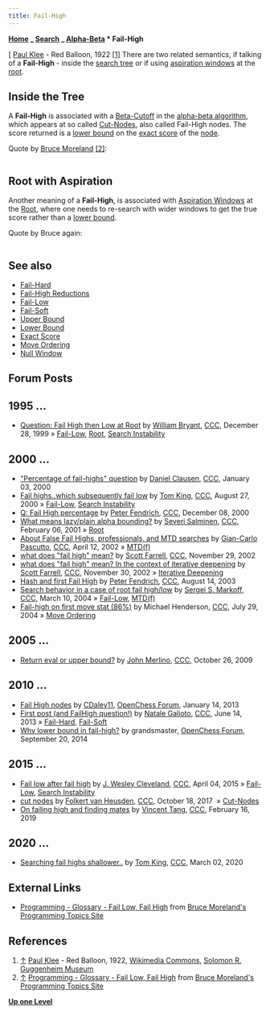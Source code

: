```yaml
---
title: Fail-High
---
```


**[Home](Home "Home") _ [Search](Search "Search") _ [Alpha-Beta](Alpha-Beta "Alpha-Beta") \* Fail-High**

\[ [Paul Klee](Category:Paul_Klee "Category:Paul Klee") - Red Balloon, 1922 <a id="cite-note-1" href="#cite-ref-1">[1]</a>
There are two related semantics, if talking of a **Fail-High** - inside the [search tree](Search_Tree "Search Tree") or if using [aspiration windows](Aspiration_Windows "Aspiration Windows") at the [root](Root "Root").

## Inside the Tree

A **Fail-High** is associated with a [Beta-Cutoff](Beta-Cutoff "Beta-Cutoff") in the [alpha-beta algorithm](Alpha-Beta "Alpha-Beta"), which appears at so called [Cut-Nodes](Node_Types#cut-nodes "Node Types"), also called Fail-High nodes. The score returned is a [lower bound](Lower_Bound "Lower Bound") on the [exact score](Exact_Score "Exact Score") of the [node](Node "Node").

Quote by [Bruce Moreland](Bruce_Moreland "Bruce Moreland") <a id="cite-note-2" href="#cite-ref-2">[2]</a>:

```C++A fail-high indicates that the search found something that was "too good".  What this means is that the opponent has some way, already found by the search, of avoiding this position, so you have to assume that they'll do this. If they can avoid this position, there is no longer any need to search successors, since this position won't happen.

```

## Root with Aspiration

Another meaning of a **Fail-High**, is associated with [Aspiration Windows](Aspiration_Windows "Aspiration Windows") at the [Root](Root "Root"), where one needs to re-search with wider windows to get the true score rather than a [lower bound](Lower_Bound "Lower Bound").

Quote by Bruce again:

```C++You can also talk about failing high and failing low from the root position, if you use an aspiration window.

```

## See also

- [Fail-Hard](Fail-Hard "Fail-Hard")
- [Fail-High Reductions](Fail_High_Reductions "Fail-High Reductions")
- [Fail-Low](Fail-Low "Fail-Low")
- [Fail-Soft](Fail-Soft "Fail-Soft")
- [Upper Bound](Upper_Bound "Upper Bound")
- [Lower Bound](Lower_Bound "Lower Bound")
- [Exact Score](Exact_Score "Exact Score")
- [Move Ordering](Move_Ordering "Move Ordering")
- [Null Window](Null_Window "Null Window")

## Forum Posts

## 1995 ...

- [Question: Fail High then Low at Root](https://www.stmintz.com/ccc/index.php?id=84651) by [William Bryant](William_Bryant "William Bryant"), [CCC](CCC "CCC"), December 28, 1999 » [Fail-Low](Fail-Low "Fail-Low"), [Root](Root "Root"), [Search Instability](Search_Instability "Search Instability")

## 2000 ...

- ["Percentage of fail-highs" question](https://www.stmintz.com/ccc/index.php?id=85729) by [Daniel Clausen](index.php?title=Daniel_Clausen&action=edit&redlink=1 "Daniel Clausen (page does not exist)"), [CCC](CCC "CCC"), January 03, 2000
- [Fail highs..which subsequently fail low](https://www.stmintz.com/ccc/index.php?id=126878) by [Tom King](Tom_King "Tom King"), [CCC](CCC "CCC"), August 27, 2000 » [Fail-Low](Fail-Low "Fail-Low"), [Search Instability](Search_Instability "Search Instability")
- [Q: Fail High percentage](https://www.stmintz.com/ccc/index.php?id=143776) by [Peter Fendrich](Peter_Fendrich "Peter Fendrich"), [CCC](CCC "CCC"), December 08, 2000
- [What means lazy/plain alpha bounding?](https://www.stmintz.com/ccc/index.php?id=153648) by [Severi Salminen](Severi_Salminen "Severi Salminen"), [CCC](CCC "CCC"), February 06, 2001 » [Root](Root "Root")
- [About False Fail Highs, professionals, and MTD searches](https://www.stmintz.com/ccc/index.php?id=223036) by [Gian-Carlo Pascutto](Gian-Carlo_Pascutto "Gian-Carlo Pascutto"), [CCC](CCC "CCC"), April 12, 2002 » [MTD(f)](</MTD(f)> "MTD(f)")
- [what does "fail high" mean?](https://www.stmintz.com/ccc/index.php?id=268076) by [Scott Farrell](Scott_Farrell "Scott Farrell"), [CCC](CCC "CCC"), November 29, 2002
- [what does "fail high" mean? In the context of iterative deepening](https://www.stmintz.com/ccc/index.php?id=268121) by [Scott Farrell](Scott_Farrell "Scott Farrell"), [CCC](CCC "CCC"), November 30, 2002 » [Iterative Deepening](Iterative_Deepening "Iterative Deepening")
- [Hash and first Fail High](https://www.stmintz.com/ccc/index.php?id=311272) by [Peter Fendrich](Peter_Fendrich "Peter Fendrich"), [CCC](CCC "CCC"), August 14, 2003
- [Search behavior in a case of root fail high/low](https://www.stmintz.com/ccc/index.php?id=353798) by [Sergei S. Markoff](Sergei_Markoff "Sergei Markoff"), [CCC](CCC "CCC"), March 10, 2004 » [Fail-Low](Fail-Low "Fail-Low"), [MTD(f)](</MTD(f)> "MTD(f)")
- [Fail-high on first move stat (86%)](https://www.stmintz.com/ccc/index.php?id=379624) by Michael Henderson, [CCC](CCC "CCC"), July 29, 2004 » [Move Ordering](Move_Ordering "Move Ordering")

## 2005 ...

- [Return eval or upper bound?](http://www.talkchess.com/forum/viewtopic.php?t=30333) by [John Merlino](John_Merlino "John Merlino"), [CCC](CCC "CCC"), October 26, 2009

## 2010 ...

- [Fail High nodes](http://www.open-chess.org/viewtopic.php?f=5&t=2220) by [CDaley11](Christian_Daley "Christian Daley"), [OpenChess Forum](Computer_Chess_Forums "Computer Chess Forums"), January 14, 2013
- [First post (and FailHigh question!)](http://www.talkchess.com/forum/viewtopic.php?t=48274) by [Natale Galioto](index.php?title=Natale_Galioto&action=edit&redlink=1 "Natale Galioto (page does not exist)"), [CCC](CCC "CCC"), June 14, 2013 » [Fail-Hard](Fail-Hard "Fail-Hard"), [Fail-Soft](Fail-Soft "Fail-Soft")
- [Why lower bound in fail-high?](http://www.open-chess.org/viewtopic.php?f=5&t=2726) by grandsmaster, [OpenChess Forum](Computer_Chess_Forums "Computer Chess Forums"), September 20, 2014

## 2015 ...

- [Fail low after fail high](http://www.talkchess.com/forum/viewtopic.php?t=55889) by [J. Wesley Cleveland](index.php?title=J._Wesley_Cleveland&action=edit&redlink=1 "J. Wesley Cleveland (page does not exist)"), [CCC](CCC "CCC"), April 04, 2015 » [Fail-Low](Fail-Low "Fail-Low"), [Search Instability](Search_Instability "Search Instability")
- [cut nodes](http://www.talkchess.com/forum/viewtopic.php?t=65477) by [Folkert van Heusden](Folkert_van_Heusden "Folkert van Heusden"), [CCC](CCC "CCC"), October 18, 2017  » [Cut-Nodes](Node_Types#cut-nodes "Node Types")
- [On failing high and finding mates](http://www.talkchess.com/forum3/viewtopic.php?f=7&t=69927) by [Vincent Tang](Vincent_Tang "Vincent Tang"), [CCC](CCC "CCC"), February 16, 2019

## 2020 ...

- [Searching fail highs shallower..](http://www.talkchess.com/forum3/viewtopic.php?f=7&t=73250) by [Tom King](Tom_King "Tom King"), [CCC](CCC "CCC"), March 02, 2020

## External Links

- [Programming - Glossary - Fail Low, Fail High](http://web.archive.org/web/20040512194831/brucemo.com/compchess/programming/glossary.htm#fail-high) from [Bruce Moreland's](Bruce_Moreland "Bruce Moreland") [Programming Topics Site](http://web.archive.org/web/20040403211728/brucemo.com/compchess/programming/index.htm)

## References

1. <a id="cite-ref-1" href="#cite-note-1">↑</a> [Paul Klee](Category:Paul_Klee "Category:Paul Klee") - Red Balloon, 1922, [Wikimedia Commons](https://en.wikipedia.org/wiki/Wikimedia_Commons), [Solomon R. Guggenheim Museum](https://en.wikipedia.org/wiki/Solomon_R._Guggenheim_Museum)
1. <a id="cite-ref-2" href="#cite-note-2">↑</a> [Programming - Glossary - Fail Low, Fail High](http://web.archive.org/web/20040512194831/brucemo.com/compchess/programming/glossary.htm#fail-high) from [Bruce Moreland's](Bruce_Moreland "Bruce Moreland") [Programming Topics Site](http://web.archive.org/web/20040403211728/brucemo.com/compchess/programming/index.htm)

**[Up one Level](Alpha-Beta "Alpha-Beta")**
